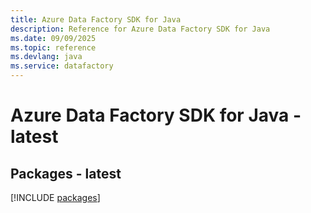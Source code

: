 ```yaml
---
title: Azure Data Factory SDK for Java
description: Reference for Azure Data Factory SDK for Java
ms.date: 09/09/2025
ms.topic: reference
ms.devlang: java
ms.service: datafactory
---
```

# Azure Data Factory SDK for Java - latest
## Packages - latest
[!INCLUDE [packages](data-factory-index.md)]